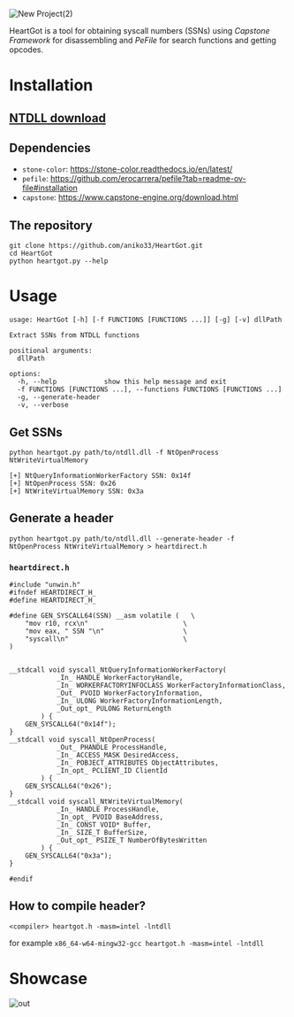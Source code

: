 ![New Project(2)](https://github.com/user-attachments/assets/98201835-7370-4592-8d5f-8728bd8994c3)

HeartGot is a tool for obtaining syscall numbers (SSNs) using *Capstone Framework* for disassembling and *PeFile* for search functions and getting opcodes.

# Installation

## [NTDLL download](https://www.dll-files.com/ntdll.dll.html)

## Dependencies
- `stone-color`: https://stone-color.readthedocs.io/en/latest/
- `pefile`: https://github.com/erocarrera/pefile?tab=readme-ov-file#installation
- `capstone`: https://www.capstone-engine.org/download.html

## The repository

```
git clone https://github.com/aniko33/HeartGot.git
cd HeartGot
python heartgot.py --help
```

# Usage

```
usage: HeartGot [-h] [-f FUNCTIONS [FUNCTIONS ...]] [-g] [-v] dllPath

Extract SSNs from NTDLL functions

positional arguments:
  dllPath

options:
  -h, --help            show this help message and exit
  -f FUNCTIONS [FUNCTIONS ...], --functions FUNCTIONS [FUNCTIONS ...]
  -g, --generate-header
  -v, --verbose
```

## Get SSNs

`python heartgot.py path/to/ntdll.dll -f NtOpenProcess NtWriteVirtualMemory`

```
[+] NtQueryInformationWorkerFactory SSN: 0x14f
[+] NtOpenProcess SSN: 0x26
[+] NtWriteVirtualMemory SSN: 0x3a
```

## Generate a header

`python heartgot.py path/to/ntdll.dll --generate-header -f NtOpenProcess NtWriteVirtualMemory > heartdirect.h`

### `heartdirect.h`
```
#include "unwin.h"
#ifndef HEARTDIRECT_H_
#define HEARTDIRECT_H_

#define GEN_SYSCALL64(SSN) __asm volatile (   \
    "mov r10, rcx\n"                        \
    "mov eax, " SSN "\n"                    \
    "syscall\n"                             \
)


__stdcall void syscall_NtQueryInformationWorkerFactory(
			_In_ HANDLE WorkerFactoryHandle,
			_In_ WORKERFACTORYINFOCLASS WorkerFactoryInformationClass,
			_Out_ PVOID WorkerFactoryInformation,
			_In_ ULONG WorkerFactoryInformationLength,
			_Out_opt_ PULONG ReturnLength
		) {
	GEN_SYSCALL64("0x14f");
}
__stdcall void syscall_NtOpenProcess(
			_Out_ PHANDLE ProcessHandle,
			_In_ ACCESS_MASK DesiredAccess,
			_In_ POBJECT_ATTRIBUTES ObjectAttributes,
			_In_opt_ PCLIENT_ID ClientId
		) {
	GEN_SYSCALL64("0x26");
}
__stdcall void syscall_NtWriteVirtualMemory(
			_In_ HANDLE ProcessHandle,
			_In_opt_ PVOID BaseAddress,
			_In_ CONST VOID* Buffer,
			_In_ SIZE_T BufferSize,
			_Out_opt_ PSIZE_T NumberOfBytesWritten
		) {
	GEN_SYSCALL64("0x3a");
}

#endif
```

## How to compile header?

`<compiler> heartgot.h -masm=intel -lntdll`

for example `x86_64-w64-mingw32-gcc heartgot.h -masm=intel -lntdll`

# Showcase

![out](https://github.com/user-attachments/assets/984ac433-590c-4819-a386-07eda063c869)
